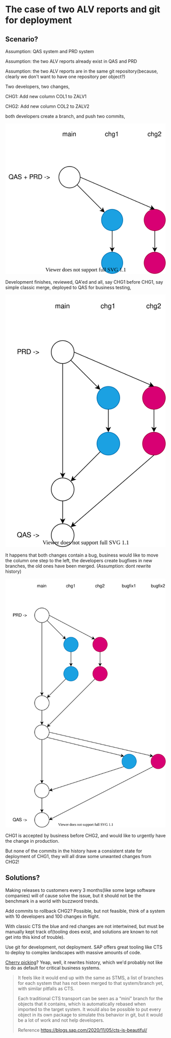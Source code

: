 # The case of two ALV reports and git for deployment

## Scenario?

Assumption: QAS system and PRD system

Assumption: the two ALV reports already exist in QAS and PRD

Assumption: the two ALV reports are in the same git repository(because, clearly we don't want to have one repository per object?)

Two developers, two changes,

CHG1: Add new column COL1 to ZALV1

CHG2: Add new column COL2 to ZALV2

both developers create a branch, and push two commits,

![](commits.drawio.svg)

Development finishes, reviewed, QA'ed and all, say CHG1 before CHG1, say simple classic merge, deployed to QAS for business testing,

![](deployed.drawio.svg)

It happens that both changes contain a bug, business would like to move the column one step to the left, the developers create bugfixes in new branches, the old ones have been merged.
(Assumption: dont rewrite history)

![](bugfixed.drawio.svg)

CHG1 is accepted by business before CHG2, and would like to urgently have the change in production.

But none of the commits in the history have a consistent state for deployment of CHG1, they will all draw some unwanted changes from CHG2!

## Solutions?

Making releases to customers every 3 months(like some large software companies) will of cause solve the issue, but it should not be the benchmark in a world with buzzword trends.

Add commits to rollback CHG2? Possible, but not feasible, think of a system with 10 developers and 100 changes in flight.

With classic CTS the blue and red changes are not intertwined, but must be manually kept track of(tooling does exist, and solutions are known to not get into this kind of trouble).

Use git for development, not deployment. SAP offers great tooling like CTS to deploy to complex landscapes with massive amounts of code.

[Cherry picking](https://medium.com/captain-contrat-engineering/cherry-picking-our-way-to-production-fc36968c7664)? Yeap, well, it rewrites history, which we'd probably not like to do as default for critical business systems.

> It feels like it would end up with the same as STMS, a list of branches for each system that has not been merged to that system/branch yet, with similar pitfalls as CTS.
>
> Each traditional CTS transport can be seen as a “mini” branch for the objects that it contains, which is automatically rebased when imported to the target system. It would also be possible to put every object in its own package to simulate this behavior in git, but it would be a lot of work and not help developers.
>
> Reference https://blogs.sap.com/2020/11/05/cts-is-beautiful/